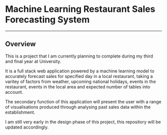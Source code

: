 # Machine Learning Restaurant Sales Forecasting System

---

## Overview

This is a project that I am currently planning to complete during my third and final year at University.

It is a full stack web application powered by a machine learning model to accurately forecast sales for specified day in a local restaurant, taking a varitey of factors from weather, upcoming national holidays, events in the restaurant, events in the local area and expected number of tables into account.  

The secondary function of this application will present the user with a range of visualisations produced through analysing past sales data within the establishment.

I am still very early in the design phase of this project, this repository will be updated accordingly.
